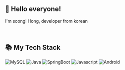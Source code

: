 ## 🤝 Hello everyone! 
I'm soongi Hong, developer from korean 
<br>
<br>
<br>
## 📚 My Tech Stack
![MySQL](https://img.shields.io/badge/mysql-%2300f.svg?style=for-the-badge&logo=mysql&logoColor=white)
![Java](https://img.shields.io/badge/java-007396?style=for-the-badge&logo=OpenJDK&logoColor=white)
![SpringBoot](https://img.shields.io/badge/springboot-6DB33F?style=for-the-badge&logo=springboot&logoColor=white)
![Javascript](https://img.shields.io/badge/JavaScript-F7DF1E?style=for-the-badge&logo=JavaScript&logoColor=white)
![Android](https://img.shields.io/badge/Android-3DDC84?style=for-the-badge&logo=Android&logoColor=white)

